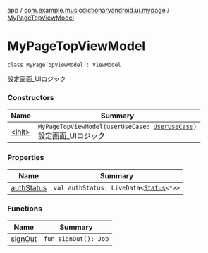 [app](../../index.md) / [com.example.musicdictionaryandroid.ui.mypage](../index.md) / [MyPageTopViewModel](./index.md)

# MyPageTopViewModel

`class MyPageTopViewModel : ViewModel`

設定画面_UIロジック

### Constructors

| Name | Summary |
|---|---|
| [&lt;init&gt;](-init-.md) | `MyPageTopViewModel(userUseCase: `[`UserUseCase`](../../com.example.musicdictionaryandroid.domain.usecase/-user-use-case/index.md)`)`<br>設定画面_UIロジック |

### Properties

| Name | Summary |
|---|---|
| [authStatus](auth-status.md) | `val authStatus: LiveData<`[`Status`](../../com.example.musicdictionaryandroid.ui.util/-status/index.md)`<*>>` |

### Functions

| Name | Summary |
|---|---|
| [signOut](sign-out.md) | `fun signOut(): Job` |
